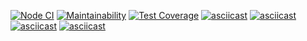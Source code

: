 [![Node CI](https://github.com/justannieannie/frontend-project-lvl1/workflows/Node%20CI/badge.svg)](https://github.com/justannieannie/frontend-project-lvl1/actions)
[![Maintainability](https://api.codeclimate.com/v1/badges/a99a88d28ad37a79dbf6/maintainability)](https://codeclimate.com/github/codeclimate/codeclimate/maintainability)
[![Test Coverage](https://api.codeclimate.com/v1/badges/a99a88d28ad37a79dbf6/test_coverage)](https://codeclimate.com/github/codeclimate/codeclimate/test_coverage)
[![asciicast](https://asciinema.org/a/334877.svg)](https://asciinema.org/a/334877)
[![asciicast](https://asciinema.org/a/336640.svg)](https://asciinema.org/a/336640)
[![asciicast](https://asciinema.org/a/336928.svg)](https://asciinema.org/a/336928)
[![asciicast](https://asciinema.org/a/337117.svg)](https://asciinema.org/a/337117)
